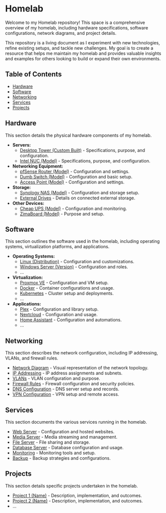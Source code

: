 # Homelab

Welcome to my Homelab repository! This space is a comprehensive overview of my homelab, including hardware specifications, software configurations, network diagrams, and project details.

This repository is a living document as I experiment with new technologies, refine existing setups, and tackle new challenges. My goal is to create a resource that helps me maintain my homelab and provides valuable insights and examples for others looking to build or expand their own environments.

## Table of Contents

- [Hardware](#hardware)
- [Software](#software)
- [Networking](#networking)
- [Services](#services)
- [Projects](#projects)

## Hardware

This section details the physical hardware components of my homelab.

- **Servers:**
    - [Desktop Tower (Custom Built)](hardware/servers/desktop_tower.md) - Specifications, purpose, and configuration.
    - [Intel NUC (Model)](hardware/servers/intel_nuc.md) - Specifications, purpose, and configuration.
- **Networking Equipment:**
    - [pfSense Router (Model)](hardware/networking/pfsense_router.md) - Configuration and settings.
    - [Dumb Switch (Model)](hardware/networking/dumb_switch.md) - Configuration and basic setup.
    - [Access Point (Model)](hardware/networking/access_point.md) - Configuration and settings.
- **Storage:**
    - [Synology NAS (Model)](hardware/storage/synology_nas.md) - Configuration and storage setup.
    - [External Drives](hardware/storage/external_drives.md) - Details on connected external storage.
- **Other Devices:**
    - [Cheap UPS (Model)](hardware/other/cheap_ups.md) - Configuration and monitoring.
    - [ZimaBoard (Model)](hardware/other/zimaboard.md) - Purpose and setup.

## Software

This section outlines the software used in the homelab, including operating systems, virtualization platforms, and applications.

- **Operating Systems:**
    - [Linux (Distribution)](software/os/linux.md) - Configuration and customizations.
    - [Windows Server (Version)](software/os/windows_server.md) - Configuration and roles.
    - ...
- **Virtualization:**
    - [Proxmox VE](software/virtualization/proxmox.md) - Configuration and VM setup.
    - [Docker](software/virtualization/docker.md) - Container configurations and usage.
    - [Kubernetes](software/virtualization/kubernetes.md) - Cluster setup and deployments.
    - ...
- **Applications:**
    - [Plex](software/applications/plex.md) - Configuration and library setup.
    - [Nextcloud](software/applications/nextcloud.md) - Configuration and usage.
    - [Home Assistant](software/applications/home_assistant.md) - Configuration and automations.
    - ...

## Networking

This section describes the network configuration, including IP addressing, VLANs, and firewall rules.

- [Network Diagram](networking/network_diagram.md) - Visual representation of the network topology.
- [IP Addressing](networking/ip_addressing.md) - IP address assignments and subnets.
- [VLANs](networking/vlans.md) - VLAN configuration and purpose.
- [Firewall Rules](networking/firewall.md) - Firewall configuration and security policies.
- [DNS Configuration](networking/dns.md) - DNS server setup and records.
- [VPN Configuration](networking/vpn.md) - VPN setup and remote access.

## Services

This section documents the various services running in the homelab.

- [Web Server](services/web_server.md) - Configuration and hosted websites.
- [Media Server](services/media_server.md) - Media streaming and management.
- [File Server](services/file_server.md) - File sharing and storage.
- [Database Server](services/database_server.md) - Database configuration and usage.
- [Monitoring](services/monitoring.md) - Monitoring tools and setup.
- [Backup](services/backup.md) - Backup strategies and configurations.

## Projects

This section details specific projects undertaken in the homelab.

- [Project 1 (Name)](projects/project1.md) - Description, implementation, and outcomes.
- [Project 2 (Name)](projects/project2.md) - Description, implementation, and outcomes.
- ...
